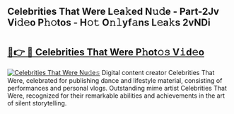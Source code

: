 ## Celebrities That Were L𝚎a𝚔ed N𝚞𝚍e - Part-2Jv Vi𝚍𝚎o P𝚑𝚘tos - H𝚘𝚝 O𝚗𝚕yf𝚊ns L𝚎a𝚔s 2vNDi

# <h2><a href="http://kf33ua0.oniu.top/?m=Celebrities+That+Were">🔗👉 🔴 Celebrities That Were P𝚑ot𝚘𝚜 V𝚒d𝚎o</a></h2>

[![Celebrities That Were Nu𝚍e𝚜](https://i.imgur.com/0qMVB7G.gif)](http://kf33ua0.oniu.top/?m=Celebrities+That+Were)
Digital content creator Celebrities That Were, celebrated for publishing dance and lifestyle material, consisting of performances and personal vlogs. Outstanding mime artist Celebrities That Were, recognized for their remarkable abilities and achievements in the art of silent storytelling.  
